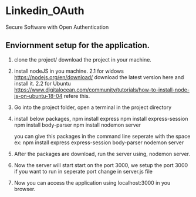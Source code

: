 # Linkedin_OAuth
Secure Software with Open Authentication

## Enviornment setup for the application.

1. clone the project/ download the project in your machine.
2. install nodeJS in you machine.
2.1 for widows https://nodejs.org/en/download/ download the latest version here and install it.
2.2 for Ubuntu https://www.digitalocean.com/community/tutorials/how-to-install-node-js-on-ubuntu-18-04 refere this.
    
3. Go into the project folder, open a terminal in the project directory
4. install below packages, 
npm install express
npm install express-session
npm install body-parser
npm install nodemon server
    
    you can give this packages in the command line seperate with the space
      ex: npm install express express-session body-parser nodemon server
  
5. After the packages are download, run the server using, nodemon server.
6. Now the server will start start on the port 3000, we setup the port 3000 if you want to run in seperate port change in          server.js file
7. Now you can access the application using localhost:3000 in you browser.
     
